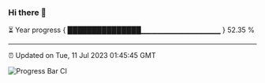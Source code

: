 ### Hi there 👋

⏳ Year progress { ███████████████▁▁▁▁▁▁▁▁▁▁▁▁▁▁▁ } 52.35 %

---

⏰ Updated on Tue, 11 Jul 2023 01:45:45 GMT

![Progress Bar CI](https://github.com/ZhaoGui/ZhaoGui/workflows/Progress%20Bar%20CI/badge.svg)

